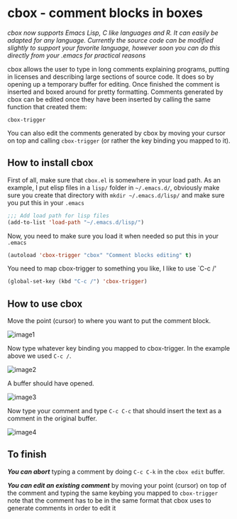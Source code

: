 # cbox - comment blocks in boxes

*cbox now supports Emacs Lisp, C like languages and R. It can easily be adapted for any language. Currently the source code can be modified slightly to support your favorite language, however soon you can do this directly from your .emacs for practical reasons*

cbox allows the user to type in long comments explaining programs, putting in licenses
and describing large sections of source code. It does so by opening up a temporary buffer
for editing. Once finished the comment is inserted and boxed around for pretty
formatting. Comments generated by cbox can be edited once they have been inserted
by calling the same function that created them:
```
cbox-trigger
```

You can also edit the comments generated by cbox by moving your cursor on top and
calling `cbox-trigger` (or rather the key binding you mapped to it).

## How to install cbox
First of all, make sure that `cbox.el` is somewhere in your load path. As an example,
I put elisp files in a `lisp/` folder in `~/.emacs.d/`, obviously make sure you create
that directory with `mkdir ~/.emacs.d/lisp/` and make sure you put this in your `.emacs`
```lisp
;;; Add load path for lisp files
(add-to-list 'load-path "~/.emacs.d/lisp/")
```

Now, you need to make sure you load it when needed so put this in your `.emacs`
```lisp
(autoload 'cbox-trigger "cbox" "Comment blocks editing" t)
```

You need to map cbox-trigger to something you like, I like to use `C-c /'
```lisp
(global-set-key (kbd "C-c /") 'cbox-trigger)
```

## How to use cbox

Move the point (cursor) to where you want to put the comment block.

![image1](http://i.imgur.com/DPjjv1t.png)

Now type whatever key binding you mapped to cbox-trigger. In the example above we used `C-c /`.

![image2](http://i.imgur.com/x56c5xb.png)

A buffer should have opened.

![image3](http://i.imgur.com/JIYMCPF.png)

Now type your comment and type `C-c C-c` that should insert the text as a comment in
the original buffer.

![image4](http://i.imgur.com/7enVqNN.png)

## To finish

***You can abort*** typing a comment by doing `C-c C-k` in the `cbox edit` buffer.

***You can edit an existing comment*** by moving your point (cursor) on top of the
comment and typing the same keybing you mapped to `cbox-trigger` note that the comment
has to be in the same format that cbox uses to generate comments in order to edit it
